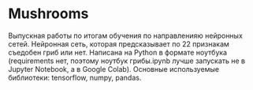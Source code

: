 # Mushrooms
Выпускная работы по итогам обучения по направленияю нейронных сетей.
Нейронная сеть, которая предсказывает по 22 признакам съедобен гриб или нет.
Написана на Python в формате ноутбука (requirements нет, поэтому ноутбук грибы.ipynb лучше запускать не в Jupyter Notebook, а в Google Colab).
Основные используемые библиотеки: tensorflow, numpy, pandas.
